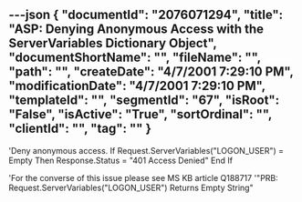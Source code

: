 ---json
{
  "documentId": "2076071294",
  "title": "ASP: Denying Anonymous Access with the ServerVariables Dictionary Object",
  "documentShortName": "",
  "fileName": "",
  "path": "",
  "createDate": "4/7/2001 7:29:10 PM",
  "modificationDate": "4/7/2001 7:29:10 PM",
  "templateId": "",
  "segmentId": "67",
  "isRoot": "False",
  "isActive": "True",
  "sortOrdinal": "",
  "clientId": "",
  "tag": ""
}
---

'Deny anonymous access.
If Request.ServerVariables(&quot;LOGON_USER&quot;) = Empty Then
    Response.Status = &quot;401 Access Denied&quot;
End If

'For the converse of this issue please see MS KB article Q188717
'&quot;PRB: Request.ServerVariables(&quot;LOGON_USER&quot;) Returns Empty String&quot;
